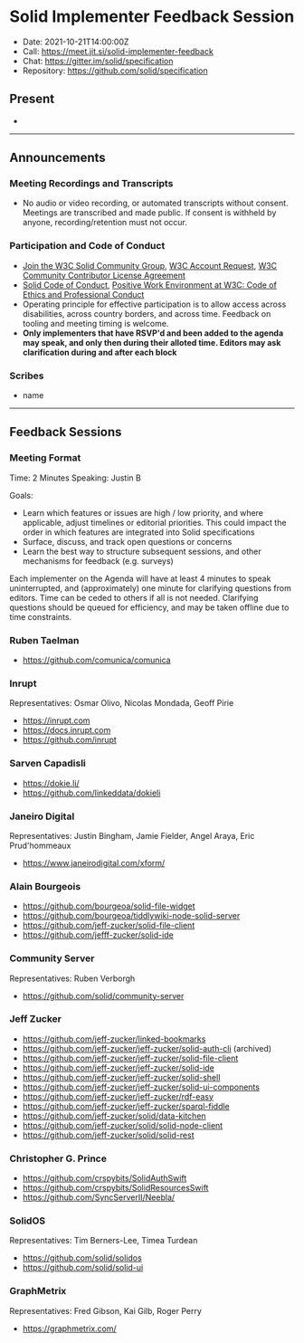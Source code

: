 # Solid Implementer Feedback Session
* Date: 2021-10-21T14:00:00Z
* Call: https://meet.jit.si/solid-implementer-feedback
* Chat: https://gitter.im/solid/specification
* Repository: https://github.com/solid/specification


## Present

* 

---

## Announcements

### Meeting Recordings and Transcripts
* No audio or video recording, or automated transcripts without consent. Meetings are transcribed and made public. If consent is withheld by anyone, recording/retention must not occur.


### Participation and Code of Conduct
* [Join the W3C Solid Community Group](https://www.w3.org/community/solid/join), [W3C Account Request](http://www.w3.org/accounts/request), [W3C Community Contributor License Agreement](https://www.w3.org/community/about/agreements/cla/)
* [Solid Code of Conduct](https://github.com/solid/process/blob/main/code-of-conduct.md), [Positive Work Environment at W3C: Code of Ethics and Professional Conduct](https://www.w3.org/Consortium/cepc/)
* Operating principle for effective participation is to allow access across disabilities, across country borders, and across time. Feedback on tooling and meeting timing is welcome.
* **Only implementers that have RSVP'd and been added to the agenda may speak, and only then during their alloted time. Editors may ask clarification during and after each block**


### Scribes
* name


---

## Feedback Sessions

### Meeting Format
Time: 2 Minutes
Speaking: Justin B

Goals: 

* Learn which features or issues are high / low priority, and where applicable, adjust timelines or editorial priorities. This could impact the order in which features are integrated into Solid specifications
* Surface, discuss, and track open questions or concerns
* Learn the best way to structure subsequent sessions, and other mechanisms for feedback (e.g. surveys)

Each implementer on the Agenda will have at least 4 minutes to speak uninterrupted, and (approximately) one minute for clarifying questions from editors. Time can be ceded to others if all is not needed. Clarifying questions should be queued for efficiency, and may be taken offline due to time constraints.

### Ruben Taelman
* https://github.com/comunica/comunica

### Inrupt
Representatives: Osmar Olivo, Nicolas Mondada, Geoff Pirie
* https://inrupt.com
* https://docs.inrupt.com
* https://github.com/inrupt

### Sarven Capadisli
* https://dokie.li/
* https://github.com/linkeddata/dokieli

### Janeiro Digital
Representatives: Justin Bingham, Jamie Fielder, Angel Araya, Eric Prud'hommeaux
* https://www.janeirodigital.com/xform/

### Alain Bourgeois
* https://github.com/bourgeoa/solid-file-widget
* https://github.com/bourgeoa/tiddlywiki-node-solid-server
* https://github.com/jeff-zucker/solid-file-client
* https://github.com/jefff-zucker/solid-ide

### Community Server
Representatives: Ruben Verborgh
* https://github.com/solid/community-server

### Jeff Zucker
* https://github.com/jeff-zucker/linked-bookmarks
* https://github.com/jeff-zucker/jeff-zucker/solid-auth-cli (archived)
* https://github.com/jeff-zucker/jeff-zucker/solid-file-client
* https://github.com/jeff-zucker/jeff-zucker/solid-ide
* https://github.com/jeff-zucker/jeff-zucker/solid-shell
* https://github.com/jeff-zucker/jeff-zucker/solid-ui-components
* https://github.com/jeff-zucker/jeff-zucker/rdf-easy
* https://github.com/jeff-zucker/jeff-zucker/sparql-fiddle
* https://github.com/jeff-zucker/solid/data-kitchen
* https://github.com/jeff-zucker/solid/solid-node-client
* https://github.com/jeff-zucker/solid/solid-rest

### Christopher G. Prince
* https://github.com/crspybits/SolidAuthSwift
* https://github.com/crspybits/SolidResourcesSwift
* https://github.com/SyncServerII/Neebla/

### SolidOS
Representatives: Tim Berners-Lee, Timea Turdean
* https://github.com/solid/solidos
* https://github.com/solid/solid-ui

### GraphMetrix
Representatives: Fred Gibson, Kai Gilb, Roger Perry
* https://graphmetrix.com/
